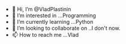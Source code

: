 - 👋 Hi, I’m @VladPlastinin
- 👀 I’m interested in ...Programming 
- 🌱 I’m currently learning ...Python 
- 💞️ I’m looking to collaborate on ..I don't now.
- 📫 How to reach me ...Vlad

<!---
VladPlastinin/VladPlastinin is a ✨ special ✨ repository because its `README.md` (this file) appears on your GitHub profile.
You can click the Preview link to take a look at your changes.
--->
